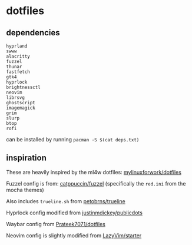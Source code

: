 # dotfiles

## dependencies
```
hyprland
swww
alacritty
fuzzel
thunar
fastfetch
gtk4
hyprlock
brightnessctl
neovim
librsvg
ghostscript
imagemagick
grim
slurp
btop
rofi
```
can be installed by running `pacman -S $(cat deps.txt)`

## inspiration

These are heavily inspired by the ml4w dotfiles: [mylinuxforwork/dotfiles](https://github.com/mylinuxforwork/dotfiles)

Fuzzel config is from: [catppuccin/fuzzel](https://github.com/catppuccin/fuzzel) (specifically the `red.ini` from the mocha themes)

Also includes `trueline.sh` from  [petobrns/trueline](https://github.com/petobens/trueline)

Hyprlock config modified from [justinmdickey/publicdots](https://github.com/justinmdickey/publicdots)

Waybar config from [Prateek7071/dotfiles](https://github.com/Prateek7071/dotfiles)

Neovim config is slightly modified from [LazyVim/starter](https://github.com/LazyVim/starter)
